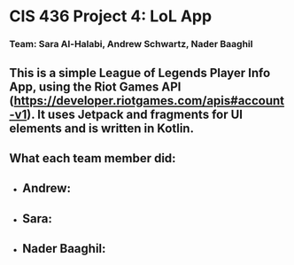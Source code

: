 # CIS 436 Project 4: LoL App
### Team: Sara Al-Halabi, Andrew Schwartz, Nader Baaghil

## This is a simple League of Legends Player Info App, using the Riot Games API (https://developer.riotgames.com/apis#account-v1). It uses Jetpack and fragments for UI elements and is written in Kotlin.

## What each team member did:
- Andrew: 
    - 
- Sara:
    - 
- Nader Baaghil:
    - 
